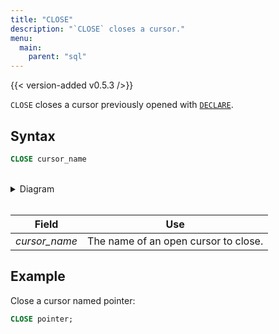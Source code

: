 ```yaml
---
title: "CLOSE"
description: "`CLOSE` closes a cursor."
menu:
  main:
    parent: "sql"
---
```


{{< version-added v0.5.3 />}}

`CLOSE` closes a cursor previously opened with [`DECLARE`](/sql/declare).

## Syntax

```sql
CLOSE cursor_name
```

<br/>
<details>
<summary>Diagram</summary>
<br>

{{< diagram "close.svg" >}}

</details>
<br/>

Field | Use
------|-----
_cursor&lowbar;name_ | The name of an open cursor to close.

## Example

Close a cursor named pointer:

```sql
CLOSE pointer;
```